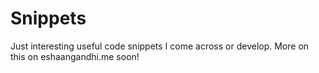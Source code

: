 # Snippets
Just interesting useful code snippets I come across or develop. More on this on eshaangandhi.me soon!
